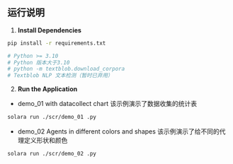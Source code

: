 ## 运行说明

1. **Install Dependencies**

```bash
pip install -r requirements.txt

# Python >= 3.10 
# Python 版本大于3.10
# python -m textblob.download_corpora
# Textblob NLP 文本检测（暂时已弃用）
```

2. **Run the Application**

- demo_01 with datacollect chart
  该示例演示了数据收集的统计表

```bash
solara run ./scr/demo_01 .py
```

- demo_02 Agents in different colors and shapes
  该示例演示了给不同的代理定义形状和颜色

```bash
solara run ./scr/demo_02 .py
```
